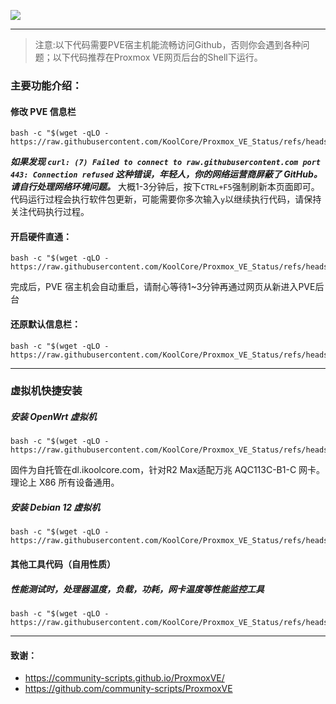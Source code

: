 ![](https://github.com/KoolCore/Proxmox_VE_Status/blob/main/pve_status.png)


<hr>

> 注意:以下代码需要PVE宿主机能流畅访问Github，否则你会遇到各种问题；以下代码推荐在Proxmox VE网页后台的Shell下运行。

### 主要功能介绍：
#### 修改 PVE 信息栏
```
bash -c "$(wget -qLO - https://raw.githubusercontent.com/KoolCore/Proxmox_VE_Status/refs/heads/main/pve.sh)"
```
***如果发现 `curl: (7) Failed to connect to raw.githubusercontent.com port 443: Connection refused` 这种错误，年轻人，你的网络运营商屏蔽了 GitHub。请自行处理网络环境问题。***
大概1-3分钟后，按下`CTRL+F5`强制刷新本页面即可。
代码运行过程会执行软件包更新，可能需要你多次输入`y`以继续执行代码，请保持关注代码执行过程。

#### 开启硬件直通：
```
bash -c "$(wget -qLO - https://raw.githubusercontent.com/KoolCore/Proxmox_VE_Status/refs/heads/main/passthrough.sh)"
```
完成后，PVE 宿主机会自动重启，请耐心等待1~3分钟再通过网页从新进入PVE后台


#### 还原默认信息栏：

```
bash -c "$(wget -qLO - https://raw.githubusercontent.com/KoolCore/Proxmox_VE_Status/refs/heads/main/restore.sh)"
```
<hr>

### 虚拟机快捷安装


##### 安装 OpenWrt 虚拟机
```
bash -c "$(wget -qLO - https://raw.githubusercontent.com/KoolCore/Proxmox_VE_Status/refs/heads/main/openwrt.sh)"
```
固件为自托管在dl.ikoolcore.com，针对R2 Max适配万兆 AQC113C-B1-C 网卡。理论上 X86 所有设备通用。

##### 安装 Debian 12 虚拟机
```
bash -c "$(wget -qLO - https://raw.githubusercontent.com/KoolCore/Proxmox_VE_Status/refs/heads/main/debian.sh)"
```




#### 其他工具代码（自用性质）

##### 性能测试时，处理器温度，负载，功耗，网卡温度等性能监控工具
```
bash -c "$(wget -qLO - https://raw.githubusercontent.com/KoolCore/Proxmox_VE_Status/refs/heads/main/sensors_logs.sh)"
```



<hr>

#### 致谢：
- https://community-scripts.github.io/ProxmoxVE/
- https://github.com/community-scripts/ProxmoxVE
